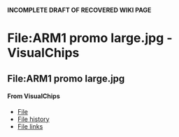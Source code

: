 **INCOMPLETE DRAFT OF RECOVERED WIKI PAGE**

# File:ARM1 promo large.jpg - VisualChips

## File:ARM1 promo large.jpg

#### From VisualChips

- [File](#file)
- [File history](#filehistory)
- [File links](#filelinks)

